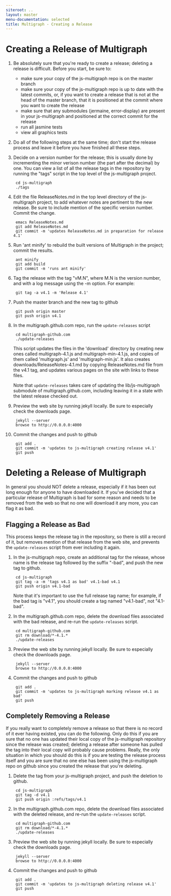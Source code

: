 ```yaml
---
siteroot: ..
layout: master
menu-documentation: selected
title: Multigraph - Creating a Release
---
```


Creating a Release of Multigraph
================================

1. Be absolutely sure that you're ready to create a release; deleting a release is difficult.  Before you start, be sure to:
   * make sure your copy of the js-multigraph repo is on the master branch
   * make sure your copy of the js-multigraph repo is up to date with the latest commits, or,
     if you want to create a release that is not at the head of the master branch, that
     it is positioned at the commit where you want to create the release 
   * make sure that any submodules (jermaine, error-display) are present in your 
     js-multigraph and positioned at the correct commit for the release
   * run all jasmine tests
   * view all graphics tests
   
1. Do all of the following steps at the same time; don't start the release process and
   leave it before you have finished all these steps.

1. Decide on a version number for the release; this is usually done by incrementing the
   minor verison number (the part after the decimal) by one.  You can view a list of all
   the release tags in the repository by running the "tags" script in the top level
   of the js-multigraph project.

        cd js-multigraph
        ./tags

1. Edit the file ReleaseNotes.md in the top level directory of the js-multigraph project,
   to add whatever notes are pertinent to the new release.  Be sure to include mention
   of the specific version number.  Commit the change.
   
        emacs ReleaseNotes.md
        git add ReleaseNotes.md
        git commit -m 'updates ReleaseNotes.md in preparation for release 4.1'
        
1. Run 'ant minify' to rebuild the built versions of Multigraph in the project; commit the results.

        ant minify
        git add build
        git commit -m 'runs ant minify'

1. Tag the release with the tag "vM.N", where M.N is the version number, and with a log message
   using the -m option.  For example:

        git tag -a v4.1 -m 'Release 4.1'
        
1. Push the master branch and the new tag to github
        
        git push origin master
        git push origin v4.1

1. In the multigraph.github.com repo, run the <code>update-releases</code> script

        cd multigraph-github.com
        ./update-releases

   This script updates the files in the 'download' directory by
   creating new ones called multigraph-4.1.js and
   multigraph-min-4.1.js, and copies of them called 'multigraph.js'
   and 'multigraph-min.js'.  It also creates
   downloads/ReleaseNotes-4.1.md by copying ReleaseNotes.md file from
   the v4.1 tag, and updates various pages on the site with links to
   these files.
   
   Note that <code>update-releases</code> takes care of updating
   the lib/js-multigraph submodule of multigraph.github.com, including
   leaving it in a state with the latest release checked out.
   
1. Preview the web site by running jekyll locally.  Be sure to especially
   check the downloads page.

        jekyll --server
        browse to http://0.0.0.0:4000

1. Commit the changes and push to github

        git add .
        git commit -m 'updates to js-multigraph creating release v4.1'
        git push


Deleting a Release of Multigraph
================================

In general you should NOT delete a release, especially if it has been
out long enough for anyone to have downloaded it.  If you've decided
that a particular release of Multigraph is bad for some reason and needs
to be removed from the web so that no one will download it any more,
you can flag it as bad.

Flagging a Release as Bad
-------------------------

This process keeps the release tag in the repository, so there is
still a record of it, but removes mention of that release from the web
site, and prevents the <code>update-releases</code> script from ever including it again.

1. In the js-multigraph repo, create an additional tag for the release, whose
   name is the release tag followed by the suffix "-bad", and push the new tag
   to github.

        cd js-multigraph
        git tag -a -m 'tags v4.1 as bad' v4.1-bad v4.1 
        git push origin v4.1-bad
        
   Note that it's important to use the full release tag name; for example, if the
   bad tag is "v4.1", you should create a tag named "v4.1-bad", not "4.1-bad".
   
1. In the multigraph.github.com repo, delete the download files associated with
   the bad release, and re-run the <code>update-releases</code> script.

        cd multigraph-github.com
        git rm download/*-4.1.*
        ./update-releases

1. Preview the web site by running jekyll locally.  Be sure to especially
   check the downloads page.

        jekyll --server
        browse to http://0.0.0.0:4000

1. Commit the changes and push to github

        git add .
        git commit -m 'updates to js-multigraph marking release v4.1 as bad'
        git push

Completely Removing a Release
-----------------------------

If you really want to completely remove a release so that there is no
record of it ever having existed, you can do the following.  Only do
this if you are sure that no one has updated their local copy of the
js-multigraph repository since the release was created; deleting a
release after someone has pulled the tag into their local copy will
probably cause problems. Really, the only situation in which you
should do this is if you are testing the release process itself and
you are sure that no one else has been using the js-multigraph repo on
github since you created the release that you're deleting.

1. Delete the tag from your js-multigraph project, and push the deletion
   to github.

        cd js-multigraph
        git tag -d v4.1
        git push origin :refs/tags/v4.1
        
1. In the multigraph.github.com repo, delete the download files associated with
   the deleted release, and re-run the <code>update-releases</code> script.

        cd multigraph-github.com
        git rm download/*-4.1.*
        ./update-releases

1. Preview the web site by running jekyll locally.  Be sure to especially
   check the downloads page.

        jekyll --server
        browse to http://0.0.0.0:4000

1. Commit the changes and push to github

        git add .
        git commit -m 'updates to js-multigraph deleting release v4.1'
        git push
